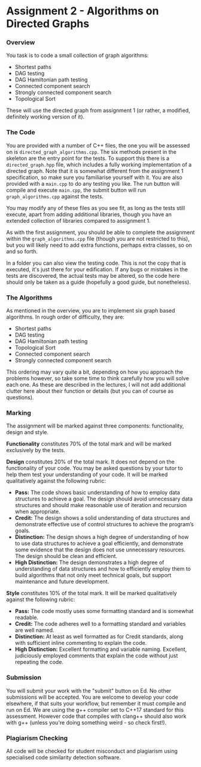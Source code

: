 # Assignment 2 - Algorithms on Directed Graphs

### Overview
You task is to code a small collection of graph algorithms:

- Shortest paths
- DAG testing
- DAG Hamiltonian path testing
- Connected component search
- Strongly connected component search
- Topological Sort

These will use the directed graph from assignment 1 (or rather, a modified, definitely working version of it).

### The Code
You are provided with a number of C++ files, the one you will be assessed on is `directed_graph_algorithms.cpp`. The six methods present in the skeleton are the entry point for the tests. To support this there is a `directed_graph.hpp` file, which includes a fully working implementation of a directed graph. Note that it is somewhat different from the assignment 1 specification, so make sure you familiarise yourself with it. You are also provided with a `main.cpp` to do any testing you like. The run button will compile and execute `main.cpp`, the submit button will run `graph_algorithms.cpp` against the tests.

You may modify any of these files as you see fit, as long as the tests still execute, apart from adding additional libraries, though you have an extended collection of libraries compared to assignment 1.

As with the first assignment, you should be able to complete the assignment within the `graph_algorithms.cpp` file (though you are not restricted to this), but you will likely need to add extra functions, perhaps extra classes, so on and so forth.

In a folder you can also view the testing code. This is not the copy that is executed, it's just there for your edification. If any bugs or mistakes in the tests are discovered, the actual tests may be altered, so the code here should only be taken as a guide (hopefully a good guide, but nonetheless).

### The Algorithms
As mentioned in the overview, you are to implement six graph based algorithms. In rough order of difficulty, they are:

- Shortest paths
- DAG testing
- DAG Hamiltonian path testing
- Topological Sort
- Connected component search
- Strongly connected component search

This ordering may vary quite a bit, depending on how you approach the problems however, so take some time to think carefully how you will solve each one. As these are described in the lectures, I will not add additional clutter here about their function or details (but you can of course as questions).

### Marking
The assignment will be marked against three components: functionality, design and style.

**Functionality** constitutes 70% of the total mark and will be marked exclusively by the tests.

**Design** constitutes 20% of the total mark. It does not depend on the functionality of your code. You may be asked questions by your tutor to help them test your understanding of your code. It will be marked qualitatively against the following rubric:

- **Pass:** The code shows basic understanding of how to employ data structures to achieve a goal. The design should avoid unnecessary data structures and should make reasonable use of iteration and recursion when appropriate.
- **Credit:** The design shows a solid understanding of data structures and demonstrate effective use of control structures to achieve the program’s goals.
- **Distinction:** The design shows a high degree of understanding of how to use data structures to achieve a goal efficiently, and demonstrate some evidence that the design does not use unnecessary resources. The design should be clean and efficient.
- **High Distinction:** The design demonstrates a high degree of understanding of data structures and how to efficiently employ them to build algorithms that not only meet technical goals, but support maintenance and future development.

**Style** constitutes 10% of the total mark. It will be marked qualitatively against the following rubric:

- **Pass:** The code mostly uses some formatting standard and is somewhat readable.
- **Credit:** The code adheres well to a formatting standard and variables are well named.
- **Distinction:** At least as well formatted as for Credit standards, along with sufficient inline commenting to explain the code.
- **High Distinction:** Excellent formatting and variable naming. Excellent, judiciously employed comments that explain the code without just repeating the code.

### Submission
You will submit your work with the "submit" button on Ed. No other submissions will be accepted. You are welcome to develop your code elsewhere, if that suits your workflow, but remember it must compile and run on Ed. We are using the g++ compiler set to C++17 standard for this assessment. However code that compiles with clang++ should also work with g++ (unless you're doing something weird - so check first!).

### Plagiarism Checking
All code will be checked for student misconduct and plagiarism using specialised code similarity detection software.
